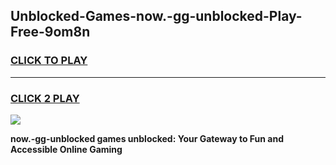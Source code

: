 
## Unblocked-Games-now.-gg-unblocked-Play-Free-9om8n
<h3>
<a href="https://premium76.site?title=now.-gg-unblocked&ref=18A1">CLICK TO PLAY</a></h3>
<hr>

<h3>
<a href="https://premium76.site?title=now.-gg-unblocked&ref=18A1">CLICK 2 PLAY</a>
  
</h3>

<a href="https://premium76.site?title=now.-gg-unblocked&ref=18A1"><img src="https://clearcache.store/games.png"></a>


**now.-gg-unblocked games unblocked: Your Gateway to Fun and Accessible Online Gaming**
